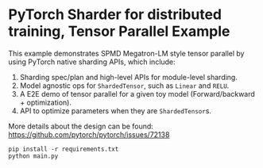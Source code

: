 # PyTorch Sharder for distributed training, Tensor Parallel Example

This example demonstrates SPMD Megatron-LM style tensor parallel by using
PyTorch native sharding APIs, which include:

1. Sharding spec/plan and high-level APIs for module-level sharding.
2. Model agnostic ops for `ShardedTensor`, such as `Linear` and `RELU`.
3. A E2E demo of tensor parallel for a given toy model (Forward/backward + optimization).
4. API to optimize parameters when they are `ShardedTensor`s.


More details about the design can be found:
https://github.com/pytorch/pytorch/issues/72138


```
pip install -r requirements.txt
python main.py
```

